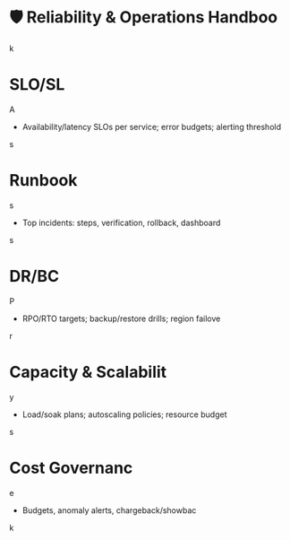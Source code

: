

# 🛡️ Reliability & Operations Handboo

k

#

# SLO/SL

A

- Availability/latency SLOs per service; error budgets; alerting threshold

s

#

# Runbook

s

- Top incidents: steps, verification, rollback, dashboard

s

#

# DR/BC

P

- RPO/RTO targets; backup/restore drills; region failove

r

#

# Capacity & Scalabilit

y

- Load/soak plans; autoscaling policies; resource budget

s

#

# Cost Governanc

e

- Budgets, anomaly alerts, chargeback/showbac

k

